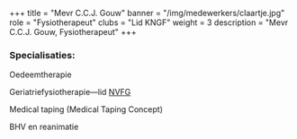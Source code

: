 +++
title = "Mevr C.C.J. Gouw"
banner = "/img/medewerkers/claartje.jpg"
role = "Fysiotherapeut"
clubs = "Lid KNGF"
weight = 3
description = "Mevr C.C.J. Gouw, Fysiotherapeut"
+++

### Specialisaties:

Oedeemtherapie

Geriatriefysiotherapie—lid [NVFG](http://www.geriatrienetwerk-zwn.nl)

Medical taping (Medical Taping Concept)

BHV en reanimatie
